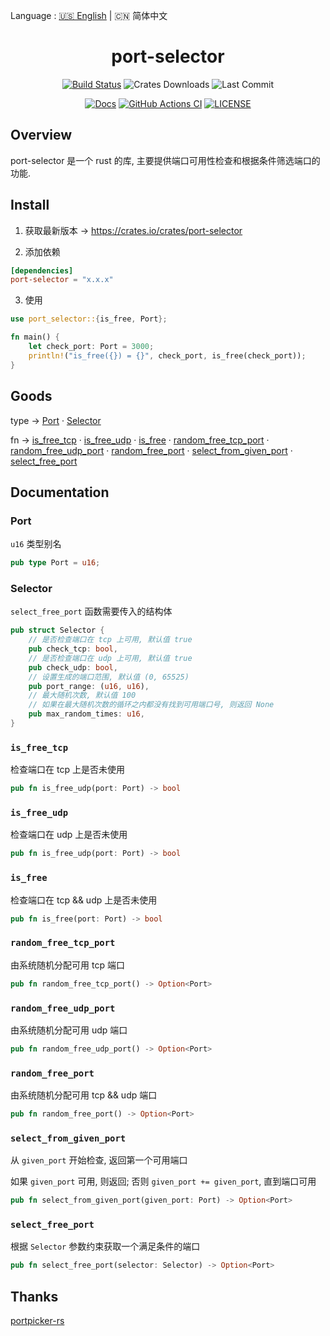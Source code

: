 Language : [🇺🇸 English](./README.md) | 🇨🇳 简体中文

<h1 align="center">port-selector</h1>
<div align="center">
    
[![Build Status](https://img.shields.io/crates/v/port-selector)](https://crates.io/crates/port-selector)
![Crates Downloads](https://img.shields.io/crates/d/port-selector)
![Last Commit](https://img.shields.io/github/last-commit/ZingerLittleBee/port-selector-rs)
    
</div>
<div align="center">
    
[![Docs](https://img.shields.io/docsrs/port-selector)](https://docs.rs/port-selector/0.1.1/port_selector/)
[![GitHub Actions CI](https://img.shields.io/github/workflow/status/ZingerLittleBee/port-selector-rs/Test%20CI)](https://github.com/ZingerLittleBee/port-selector-rs/actions)
[![LICENSE](https://img.shields.io/crates/l/port-selector)](./LICENSE)
    
</div>

## Overview

port-selector 是一个 rust 的库, 主要提供端口可用性检查和根据条件筛选端口的功能.

## Install
1. 获取最新版本 -> https://crates.io/crates/port-selector

2. 添加依赖
```toml
[dependencies]
port-selector = "x.x.x"
```

3. 使用
```rust
use port_selector::{is_free, Port};

fn main() {
    let check_port: Port = 3000;
    println!("is_free({}) = {}", check_port, is_free(check_port));
}
```

## Goods
type -> [Port](#port) · [Selector](#selector) 

fn -> [is_free_tcp](#is_free_tcp) · [is_free_udp](#is_free_udp) · [is_free](#is_free) · [random_free_tcp_port](#random_free_tcp_port) · [random_free_udp_port](#random_free_udp_port) · [random_free_port](#random_free_port) · [select_from_given_port](#select_from_given_port) · [select_free_port](#select_free_port)


## Documentation
### Port
`u16` 类型别名
```rust
pub type Port = u16;
```

### Selector
`select_free_port` 函数需要传入的结构体
```rust
pub struct Selector {
    // 是否检查端口在 tcp 上可用, 默认值 true
    pub check_tcp: bool,
    // 是否检查端口在 udp 上可用, 默认值 true
    pub check_udp: bool,
    // 设置生成的端口范围, 默认值 (0, 65525)
    pub port_range: (u16, u16),
    // 最大随机次数, 默认值 100
    // 如果在最大随机次数的循环之内都没有找到可用端口号, 则返回 None
    pub max_random_times: u16,
}
```

### `is_free_tcp`
检查端口在 tcp 上是否未使用
```rust
pub fn is_free_udp(port: Port) -> bool
```

### `is_free_udp`
检查端口在 udp 上是否未使用
```rust
pub fn is_free_udp(port: Port) -> bool
```

### `is_free`
检查端口在 tcp && udp 上是否未使用
```rust
pub fn is_free(port: Port) -> bool
```

### `random_free_tcp_port`
由系统随机分配可用 tcp 端口
```rust
pub fn random_free_tcp_port() -> Option<Port>
```

### `random_free_udp_port`
由系统随机分配可用 udp 端口
```rust
pub fn random_free_udp_port() -> Option<Port>
```

### `random_free_port`
由系统随机分配可用 tcp && udp 端口
```rust
pub fn random_free_port() -> Option<Port>
```

### `select_from_given_port`
从 `given_port` 开始检查, 返回第一个可用端口

如果 `given_port` 可用, 则返回; 否则 `given_port += given_port`, 直到端口可用
```rust
pub fn select_from_given_port(given_port: Port) -> Option<Port>
```

### `select_free_port`
根据 `Selector` 参数约束获取一个满足条件的端口
```rust
pub fn select_free_port(selector: Selector) -> Option<Port>
```

## Thanks
[portpicker-rs](https://github.com/Dentosal/portpicker-rs)
